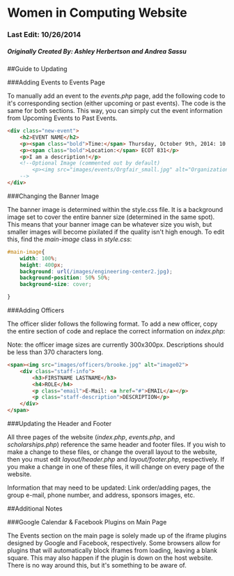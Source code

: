 # Women in Computing Website
### Last Edit: 10/26/2014
##### Originally Created By: Ashley Herbertson and Andrea Sassu

##Guide to Updating

###Adding Events to Events Page

To manually add an event to the *events.php* page, add the following code to it's corresponding section (either upcoming or past events). The code is the same for both sections. This way, you can simply cut the event information from Upcoming Events to Past Events.

```HTML
<div class="new-event">
	<h2>EVENT NAME</h2>
	<p><span class="bold">Time:</span> Thursday, October 9th, 2014: 10:00am-12:00pm</p>
	<p><span class="bold">Location:</span> ECOT 831</p>
	<p>I am a description!</p>
	<!--Optional Image (commented out by default)
		<p><img src="images/events/Orgfair_small.jpg" alt="Organization Fair"></p>
	-->
</div>
```

###Changing the Banner Image

The banner image is determined within the style.css file. It is a background image set to cover the entire banner size (determined in the same spot). This means that your banner image can be whatever size you wish, but smaller images will become pixilated if the quality isn't high enough. To edit this, find the *main-image* class in *style.css*:
```CSS
#main-image{
	width: 100%;
	height: 400px;
	background: url(/images/engineering-center2.jpg); 
	background-position: 50% 50%;
	background-size: cover;

}
```

###Adding Officers

The officer slider follows the following format. To add a new officer, copy the entire section of code and replace the correct information on *index.php*:

Note: the officer image sizes are currently 300x300px. Descriptions should be less than 370 characters long.

```HTML
<span><img src="images/officers/brooke.jpg" alt="image02">
	<div class="staff-info">
		<h3>FIRSTNAME LASTNAME</h3>
		<h4>ROLE</h4>
		<p class="email">E-Mail: <a href="#">EMAIL</a></p>
		<p class="staff-description">DESCRIPTION</p>
	</div> 
</span>
```

###Updating the Header and Footer

All three pages of the website (*index.php*, *events.php*, and *scholarships.php*) reference the same header and footer files. If you wish to make a change to these files, or change the overall layout to the website, then you must edit *layout/header.php* and *layout/footer.php*, respectively. If you make a change in one of these files, it will change on every page of the website.

Information that may need to be updated: Link order/adding pages, the group e-mail, phone number, and address, sponsors images, etc.

##Additional Notes

###Google Calendar & Facebook Plugins on Main Page

The Events section on the main page is solely made up of the iframe plugins designed by Google and Facebook, respectively. Some browsers allow for plugins that will automatically block iframes from loading, leaving a blank square. This may also happen if the plugin is down on the host website. There is no way around this, but it's something to be aware of.